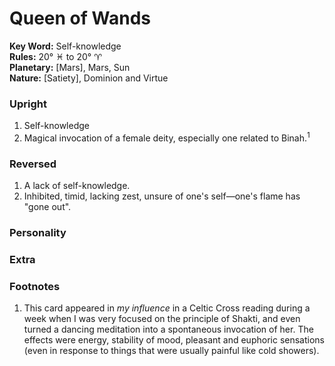 # Queen of Wands

**Key Word:** Self-knowledge  
**Rules:** 20° ♓︎ to 20° ♈︎  
**Planetary:** [Mars], Mars, Sun  
**Nature:** [Satiety], Dominion and Virtue  


### Upright

1) Self-knowledge
2) Magical invocation of a female deity, especially one related to Binah.<sup>1</sup>



### Reversed

1) A lack of self-knowledge.
2) Inhibited, timid, lacking zest, unsure of one's self—one's flame has "gone out".



### Personality





### Extra





### Footnotes

1. This card appeared in *my influence* in a Celtic Cross reading during a week when I was very focused on the principle of Shakti, and even turned a dancing meditation into a spontaneous invocation of her. The effects were energy, stability of mood, pleasant and euphoric sensations (even in response to things that were usually painful like cold showers).


